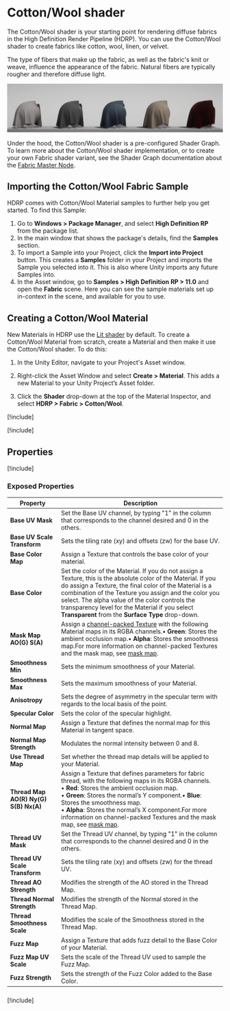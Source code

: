 # Cotton/Wool shader

The Cotton/Wool shader is your starting point for rendering diffuse fabrics in the High Definition Render Pipeline (HDRP). You can use the Cotton/Wool shader to create fabrics like cotton, wool, linen, or velvet.  

The type of fibers that make up the fabric, as well as the fabric's knit or weave, influence the appearance of the fabric. Natural fibers are typically rougher and therefore diffuse light.

![](Images/HDRPFeatures-CottonShader.png)

Under the hood, the Cotton/Wool shader is a pre-configured Shader Graph. To learn more about the Cotton/Wool shader implementation, or to create your own Fabric shader variant, see the Shader Graph documentation about the [Fabric Master Node](Master-Node-Fabric.md).

## Importing the Cotton/Wool Fabric Sample

HDRP comes with Cotton/Wool Material samples to further help you get started. To find this Sample:

1. Go to **Windows > Package Manager**, and select **High Definition RP** from the package list.
2. In the main window that shows the package's details, find the **Samples** section.
3. To import a Sample into your Project, click the **Import into Project** button. This creates a **Samples** folder in your Project and imports the Sample you selected into it. This is also where Unity imports any future Samples into.
4. In the Asset window, go to **Samples > High Definition RP > 11.0** and open the **Fabric** scene. Here you can see the sample materials set up in-context in the scene, and available for you to use.



## Creating a Cotton/Wool Material

New Materials in HDRP use the [Lit shader](Lit-Shader.md) by default. To create a Cotton/Wool Material from scratch, create a Material and then make it use the Cotton/Wool shader. To do this:

1. In the Unity Editor, navigate to your Project's Asset window.

2. Right-click the Asset Window and select **Create > Material**. This adds a new Material to your Unity Project’s Asset folder.

3. Click the **Shader** drop-down at the top of the Material Inspector, and select **HDRP > Fabric > Cotton/Wool**.

   

[!include[](snippets/thread-map.md)]

[!include[](snippets/fuzz-map.md)]

## Properties

[!include[](snippets/shader-properties/surface-options/lit-surface-options.md)]

### Exposed Properties

| **Property**                          | **Description**                                              |
| ------------------------------------- | ------------------------------------------------------------ |
| **Base UV Mask**                      | Set the Base UV channel, by typing "1" in the column that corresponds to the channel desired and 0 in the others. |
| **Base UV Scale Transform**           | Sets the tiling rate (xy) and offsets (zw) for the base UV.  |
| **Base Color Map**                    | Assign a Texture that controls the base color of your material. |
| **Base Color**                        | Set the color of the Material. If you do not assign a Texture, this is the absolute color of the Material. If you do assign a Texture, the final color of the Material is a combination of the Texture you assign and the color you select. The alpha value of the color controls the transparency level for the Material if you select **Transparent** from the **Surface Type** drop-down. |
| **Mask Map AO(G) S(A)**               | Assign a [channel-packed Texture](Glossary.md#channel-packing) with the following Material maps in its RGBA channels.• **Green**: Stores the ambient occlusion map.• **Alpha**: Stores the smoothness map.For more information on channel-packed Textures and the mask map, see [mask map](Mask-Map-and-Detail-Map.md#mask-map). |
| **Smoothness Min**                    | Sets the minimum smoothness of your Material.                |
| **Smoothness Max**                    | Sets the maximum smoothness of your Material.                |
| **Anisotropy**                        | Sets the degree of asymmetry in the specular term with regards to the local basis of the point. |
| **Specular Color**                    | Sets the color of the specular highlight.                    |
| **Normal Map**                        | Assign a Texture that defines the normal map for this Material in tangent space. |
| **Normal Map Strength**               | Modulates the normal intensity between 0 and 8.              |
| **Use Thread Map**                    | Set whether the thread map details will be applied to your Material. |
| **Thread Map AO(R) Ny(G) S(B) Nx(A)** | Assign a Texture that defines parameters for fabric thread, with the following maps in its RGBA channels.<br/>&#8226; **Red**: Stores the ambient occlusion map.<br/>&#8226; **Green**: Stores the normal’s Y component.• **Blue**: Stores the smoothness map.<br/>&#8226; **Alpha**: Stores the normal’s X component.For more information on channel-packed Textures and the mask map, see [mask map](Mask-Map-and-Detail-Map.md#mask-map). |
| **Thread UV Mask**                    | Set the Thread UV channel, by typing "1" in the column that corresponds to the channel desired and 0 in the others. |
| **Thread UV Scale Transform**         | Sets the tiling rate (xy) and offsets (zw) for the thread UV. |
| **Thread AO Strength**                | Modifies the strength of the AO stored in the Thread Map.    |
| **Thread Normal Strength**            | Modifies the strength of the Normal stored in the Thread Map. |
| **Thread Smoothness Scale**           | Modifies the scale of the Smoothness stored in the Thread Map. |
| **Fuzz Map**                          | Assign a Texture that adds fuzz detail to the Base Color of your Material. |
| **Fuzz Map UV Scale**                 | Sets the scale of the Thread UV used to sample the Fuzz Map. |
| **Fuzz Strength**                     | Sets the strength of the Fuzz Color added to the Base Color. |

###  

[!include[](snippets/shader-properties/advanced-options/lit-advanced-options.md)]